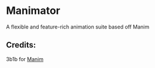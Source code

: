 # Manimator 
A flexible and feature-rich animation suite based off Manim

## Credits: 
3b1b for [Manim](https://github.com/3b1b/manim)
